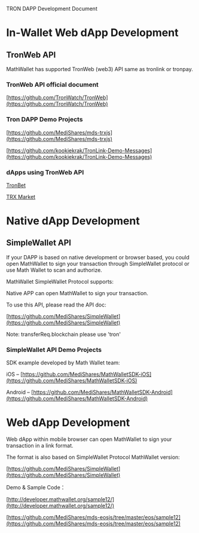 TRON DAPP Development Document

# In-Wallet Web dApp Development

## TronWeb API

MathWallet has supported TronWeb (web3) API same as tronlink or tronpay.

### TronWeb API official document

[https://github.com/TronWatch/TronWeb](https://github.com/TronWatch/TronWeb)

### Tron DAPP Demo Projects

[https://github.com/MediShares/mds-trxjs](https://github.com/MediShares/mds-trxjs)

[https://github.com/kookiekrak/TronLink-Demo-Messages](https://github.com/kookiekrak/TronLink-Demo-Messages)

### dApps using TronWeb API

[TronBet](https://www.tronbet.io)

[TRX Market](http://trx.market)

# Native dApp Development

## SimpleWallet API

If your DAPP is based on native development or browser based, you could open MathWallet to sign your transaction through SimpleWallet protocol or use Math Wallet to scan and authorize.

MathWallet SimpleWallet Protocol supports:

Native APP can open MathWallet to sign your transaction.

To use this API, please read the API doc:

[https://github.com/MediShares/SimpleWallet](https://github.com/MediShares/SimpleWallet)

Note: transferReq.blockchain please use 'tron'

### SimpleWallet API Demo Projects

SDK example developed by Math Wallet team:

iOS – [https://github.com/MediShares/MathWalletSDK-iOS](https://github.com/MediShares/MathWalletSDK-iOS)

Android – [https://github.com/MediShares/MathWalletSDK-Android](https://github.com/MediShares/MathWalletSDK-Android)

# Web dApp Development

Web dApp within mobile browser can open MathWallet to sign your transaction in a link format.

The format is also based on SimpleWallet Protocol MathWallet version:

[https://github.com/MediShares/SimpleWallet](https://github.com/MediShares/SimpleWallet)

Demo & Sample Code：

[http://developer.mathwallet.org/sample12/](http://developer.mathwallet.org/sample12/)

[https://github.com/MediShares/mds-eosjs/tree/master/eos/sample12](https://github.com/MediShares/mds-eosjs/tree/master/eos/sample12)

